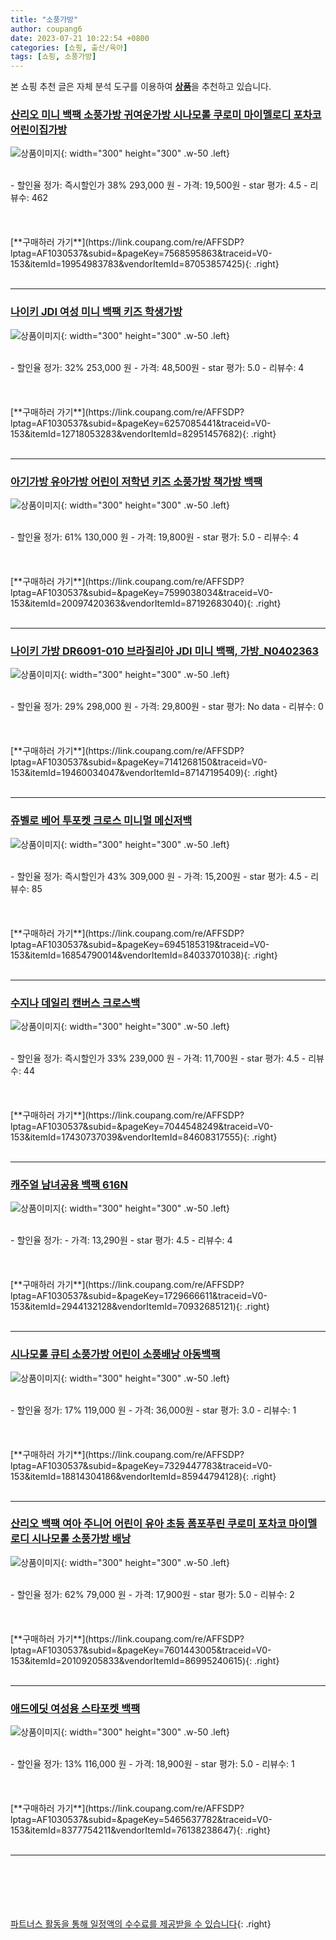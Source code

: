 ```yaml
---
title: "소풍가방"
author: coupang6
date: 2023-07-21 10:22:54 +0800
categories: [쇼핑, 출산/육아]
tags: [쇼핑, 소풍가방]
---
```


본 쇼핑 추천 글은 자체 분석 도구를 이용하여 [**상품**](https://link.coupang.com/a/bao1ui)을 추천하고 있습니다.

### [산리오 미니 백팩 소풍가방 귀여운가방 시나모롤 쿠로미 마이멜로디 포차코 어린이집가방](https://link.coupang.com/re/AFFSDP?lptag=AF1030537&subid=&pageKey=7568595863&traceid=V0-153&itemId=19954983783&vendorItemId=87053857425)

![상품이미지](https://thumbnail10.coupangcdn.com/thumbnails/remote/230x230ex/image/vendor_inventory/795f/8522c4a92c71e50874caa11fa0ace32f696e0e28292f979717feddcd2d8e.jpg){: width="300" height="300" .w-50 .left}


<br>
- 할인율 정가: 즉시할인가 38%  293,000   원
- 가격: 19,500원
- star 평가: 4.5
- 리뷰수: 462
<br>
<br>
<br>
<br>
[**구매하러 가기**](https://link.coupang.com/re/AFFSDP?lptag=AF1030537&subid=&pageKey=7568595863&traceid=V0-153&itemId=19954983783&vendorItemId=87053857425){: .right}
<br>
<br>

---

### [나이키 JDI 여성 미니 백팩 키즈 학생가방](https://link.coupang.com/re/AFFSDP?lptag=AF1030537&subid=&pageKey=6257085441&traceid=V0-153&itemId=12718053283&vendorItemId=82951457682)

![상품이미지](https://thumbnail10.coupangcdn.com/thumbnails/remote/230x230ex/image/vendor_inventory/eada/3411466cb483d1955377dbded903feb3044ba458ce5b3d86fb01ec805a9d.jpg){: width="300" height="300" .w-50 .left}


<br>
- 할인율 정가: 32%  253,000   원
- 가격: 48,500원
- star 평가: 5.0
- 리뷰수: 4
<br>
<br>
<br>
<br>
[**구매하러 가기**](https://link.coupang.com/re/AFFSDP?lptag=AF1030537&subid=&pageKey=6257085441&traceid=V0-153&itemId=12718053283&vendorItemId=82951457682){: .right}
<br>
<br>

---

### [아기가방 유아가방 어린이 저학년 키즈 소풍가방 책가방 백팩](https://link.coupang.com/re/AFFSDP?lptag=AF1030537&subid=&pageKey=7599038034&traceid=V0-153&itemId=20097420363&vendorItemId=87192683040)

![상품이미지](https://thumbnail8.coupangcdn.com/thumbnails/remote/230x230ex/image/vendor_inventory/8e89/82393d9989d33b8cce3d0428a9b8fa481a02670f8901b3c217b2f285b0e8.jpg){: width="300" height="300" .w-50 .left}


<br>
- 할인율 정가: 61%  130,000   원
- 가격: 19,800원
- star 평가: 5.0
- 리뷰수: 4
<br>
<br>
<br>
<br>
[**구매하러 가기**](https://link.coupang.com/re/AFFSDP?lptag=AF1030537&subid=&pageKey=7599038034&traceid=V0-153&itemId=20097420363&vendorItemId=87192683040){: .right}
<br>
<br>

---

### [나이키 가방 DR6091-010 브라질리아 JDI 미니 백팩, 가방_N0402363](https://link.coupang.com/re/AFFSDP?lptag=AF1030537&subid=&pageKey=7141268150&traceid=V0-153&itemId=19460034047&vendorItemId=87147195409)

![상품이미지](https://thumbnail9.coupangcdn.com/thumbnails/remote/230x230ex/image/vendor_inventory/0938/d24dd1027328b066ada8c9cb24a076b6420b761c980bc110238f18c9690f.jpg){: width="300" height="300" .w-50 .left}


<br>
- 할인율 정가: 29%  298,000   원
- 가격: 29,800원
- star 평가: No data
- 리뷰수: 0
<br>
<br>
<br>
<br>
[**구매하러 가기**](https://link.coupang.com/re/AFFSDP?lptag=AF1030537&subid=&pageKey=7141268150&traceid=V0-153&itemId=19460034047&vendorItemId=87147195409){: .right}
<br>
<br>

---

### [쥬벨로 베어 투포켓 크로스 미니멀 메신저백](https://link.coupang.com/re/AFFSDP?lptag=AF1030537&subid=&pageKey=6945185319&traceid=V0-153&itemId=16854790014&vendorItemId=84033701038)

![상품이미지](https://thumbnail9.coupangcdn.com/thumbnails/remote/230x230ex/image/rs_quotation_api/xqjiisvl/e660c330b80a4fd1b7bf263b04a8ede5.jpg){: width="300" height="300" .w-50 .left}


<br>
- 할인율 정가: 즉시할인가 43%  309,000   원
- 가격: 15,200원
- star 평가: 4.5
- 리뷰수: 85
<br>
<br>
<br>
<br>
[**구매하러 가기**](https://link.coupang.com/re/AFFSDP?lptag=AF1030537&subid=&pageKey=6945185319&traceid=V0-153&itemId=16854790014&vendorItemId=84033701038){: .right}
<br>
<br>

---

### [수지나 데일리 캔버스 크로스백](https://link.coupang.com/re/AFFSDP?lptag=AF1030537&subid=&pageKey=7044548249&traceid=V0-153&itemId=17430737039&vendorItemId=84608317555)

![상품이미지](https://thumbnail6.coupangcdn.com/thumbnails/remote/230x230ex/image/vendor_inventory/efdf/9767a7058a2b7d565abf06ab17fbd0b8d7434668d8bac599b4ace59d3f5c.jpg){: width="300" height="300" .w-50 .left}


<br>
- 할인율 정가: 즉시할인가 33%  239,000   원
- 가격: 11,700원
- star 평가: 4.5
- 리뷰수: 44
<br>
<br>
<br>
<br>
[**구매하러 가기**](https://link.coupang.com/re/AFFSDP?lptag=AF1030537&subid=&pageKey=7044548249&traceid=V0-153&itemId=17430737039&vendorItemId=84608317555){: .right}
<br>
<br>

---

### [캐주얼 남녀공용 백팩 616N](https://link.coupang.com/re/AFFSDP?lptag=AF1030537&subid=&pageKey=1729666611&traceid=V0-153&itemId=2944132128&vendorItemId=70932685121)

![상품이미지](https://thumbnail10.coupangcdn.com/thumbnails/remote/230x230ex/image/retail/images/2020/06/18/16/5/056d7c0d-f5e2-422c-bb88-9e19ef0c4a3e.jpg){: width="300" height="300" .w-50 .left}


<br>
- 할인율 정가: 
- 가격: 13,290원
- star 평가: 4.5
- 리뷰수: 4
<br>
<br>
<br>
<br>
[**구매하러 가기**](https://link.coupang.com/re/AFFSDP?lptag=AF1030537&subid=&pageKey=1729666611&traceid=V0-153&itemId=2944132128&vendorItemId=70932685121){: .right}
<br>
<br>

---

### [시나모롤 큐티 소풍가방 어린이 소풍배낭 아동백팩](https://link.coupang.com/re/AFFSDP?lptag=AF1030537&subid=&pageKey=7329447783&traceid=V0-153&itemId=18814304186&vendorItemId=85944794128)

![상품이미지](https://thumbnail7.coupangcdn.com/thumbnails/remote/230x230ex/image/vendor_inventory/42bc/574a14d694c61d3e3724922a40a42eb1c17478a94f1550d8fb79100e7c23.jpg){: width="300" height="300" .w-50 .left}


<br>
- 할인율 정가: 17%  119,000   원
- 가격: 36,000원
- star 평가: 3.0
- 리뷰수: 1
<br>
<br>
<br>
<br>
[**구매하러 가기**](https://link.coupang.com/re/AFFSDP?lptag=AF1030537&subid=&pageKey=7329447783&traceid=V0-153&itemId=18814304186&vendorItemId=85944794128){: .right}
<br>
<br>

---

### [산리오 백팩 여아 주니어 어린이 유아 초등 폼포푸린 쿠로미 포차코 마이멜로디 시나모롤 소풍가방 배낭](https://link.coupang.com/re/AFFSDP?lptag=AF1030537&subid=&pageKey=7601443005&traceid=V0-153&itemId=20109205833&vendorItemId=86995240615)

![상품이미지](https://thumbnail8.coupangcdn.com/thumbnails/remote/230x230ex/image/vendor_inventory/6890/68232d5f311b3003391c0541ed34483603f8e54720251d4c0155c3aa06fb.jpg){: width="300" height="300" .w-50 .left}


<br>
- 할인율 정가: 62%  79,000   원
- 가격: 17,900원
- star 평가: 5.0
- 리뷰수: 2
<br>
<br>
<br>
<br>
[**구매하러 가기**](https://link.coupang.com/re/AFFSDP?lptag=AF1030537&subid=&pageKey=7601443005&traceid=V0-153&itemId=20109205833&vendorItemId=86995240615){: .right}
<br>
<br>

---

### [애드에딧 여성용 스타포켓 백팩](https://link.coupang.com/re/AFFSDP?lptag=AF1030537&subid=&pageKey=5465637782&traceid=V0-153&itemId=8377754211&vendorItemId=76138238647)

![상품이미지](https://thumbnail9.coupangcdn.com/thumbnails/remote/230x230ex/image/rs_quotation_api/fxthihvo/f93e86e1b0164e26882e6a72239788e6.jpg){: width="300" height="300" .w-50 .left}


<br>
- 할인율 정가: 13%  116,000   원
- 가격: 18,900원
- star 평가: 5.0
- 리뷰수: 1
<br>
<br>
<br>
<br>
[**구매하러 가기**](https://link.coupang.com/re/AFFSDP?lptag=AF1030537&subid=&pageKey=5465637782&traceid=V0-153&itemId=8377754211&vendorItemId=76138238647){: .right}
<br>
<br>

---
<br><br><br><br><br> [파트너스 활동을 통해 일정액의 수수료를 제공받을 수 있습니다](https://link.coupang.com/a/bao1ui){: .right}